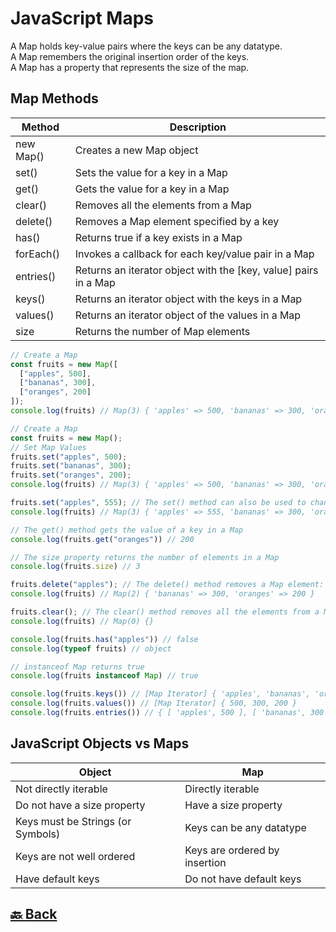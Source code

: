 <h1>JavaScript Maps</h1>

A Map holds key-value pairs where the keys can be any datatype. </br>
A Map remembers the original insertion order of the keys. </br>
A Map has a property that represents the size of the map. </br>

<h2>Map Methods</h2>

| Method    | Description                                                     |
| --------- | --------------------------------------------------------------- |
| new Map() | Creates a new Map object                                        |
| set()     | Sets the value for a key in a Map                               |
| get()     | Gets the value for a key in a Map                               |
| clear()   | Removes all the elements from a Map                             |
| delete()  | Removes a Map element specified by a key                        |
| has()     | Returns true if a key exists in a Map                           |
| forEach() | Invokes a callback for each key/value pair in a Map             |
| entries() | Returns an iterator object with the [key, value] pairs in a Map |
| keys()    | Returns an iterator object with the keys in a Map               |
| values()  | Returns an iterator object of the values in a Map               |
| size      | Returns the number of Map elements                              |

```javascript
// Create a Map
const fruits = new Map([
  ["apples", 500],
  ["bananas", 300],
  ["oranges", 200]
]);
console.log(fruits) // Map(3) { 'apples' => 500, 'bananas' => 300, 'oranges' => 200 }

// Create a Map
const fruits = new Map();
// Set Map Values
fruits.set("apples", 500);
fruits.set("bananas", 300);
fruits.set("oranges", 200);
console.log(fruits) // Map(3) { 'apples' => 500, 'bananas' => 300, 'oranges' => 200 }

fruits.set("apples", 555); // The set() method can also be used to change existing Map values:
console.log(fruits) // Map(3) { 'apples' => 555, 'bananas' => 300, 'oranges' => 200 }

// The get() method gets the value of a key in a Map
console.log(fruits.get("oranges")) // 200

// The size property returns the number of elements in a Map
console.log(fruits.size) // 3

fruits.delete("apples"); // The delete() method removes a Map element:
console.log(fruits) // Map(2) { 'bananas' => 300, 'oranges' => 200 }

fruits.clear(); // The clear() method removes all the elements from a Map
console.log(fruits) // Map(0) {}

console.log(fruits.has("apples")) // false
console.log(typeof fruits) // object

// instanceof Map returns true
console.log(fruits instanceof Map) // true

console.log(fruits.keys()) // [Map Iterator] { 'apples', 'bananas', 'oranges' }
console.log(fruits.values()) // [Map Iterator] { 500, 300, 200 }
console.log(fruits.entries()) // { [ 'apples', 500 ], [ 'bananas', 300 ], [ 'oranges', 200 ] }
```

<h2>JavaScript Objects vs Maps</h2>

| Object                            | Map                           |
| --------------------------------- | ----------------------------- |
| Not directly iterable             | Directly iterable             |
| Do not have a size property       | Have a size property          |
| Keys must be Strings (or Symbols) | Keys can be any datatype      |
| Keys are not well ordered         | Keys are ordered by insertion |
| Have default keys                 | Do not have default keys      |


<h2><a href="https://github.com/sanjay9616/JavaScript/blob/master/JavaScript-Tutorial/README.md"> 🔙 Back</a></h2>